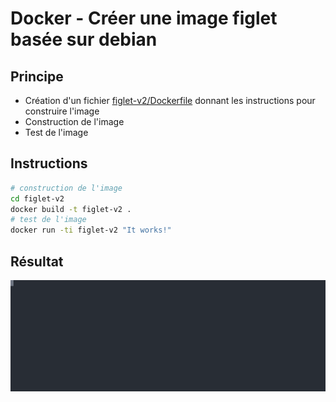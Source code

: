 # Docker - Créer une image figlet basée sur debian

## Principe

* Création d'un fichier [figlet-v2/Dockerfile](figlet-v2/Dockerfile) donnant les instructions pour construire l'image
* Construction de l'image
* Test de l'image

## Instructions

```bash
# construction de l'image
cd figlet-v2
docker build -t figlet-v2 .
# test de l'image
docker run -ti figlet-v2 "It works!"
```

## Résultat

![figlet-v2](figlet-v2.svg)
